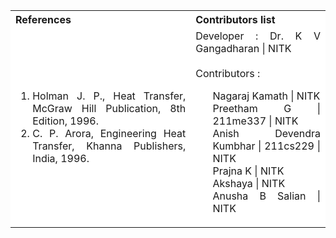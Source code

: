 <table style="text-align:justify;">
  <tr style="background-color: white">
    <th>References</th>
    <th>Contributors list</th>
  </tr>
  <tr style="background-color: white">
    <td>
    <ol>
    <li>Holman J. P., Heat Transfer, McGraw Hill Publication, 8th Edition, 1996.</li>
    <li>C. P. Arora, Engineering Heat Transfer, Khanna Publishers, India, 1996.</li>
    <td>Developer : Dr. K V Gangadharan | NITK</br></br>
    Contributors :
    <ul style="list-style-type: none;">
    <li>Nagaraj Kamath | NITK</li>
    <li>Preetham G | 211me337 | NITK </li>
    <li>Anish Devendra Kumbhar | 211cs229 | NITK    </li>
    <li>Prajna K | NITK</li>
    <li>Akshaya | NITK </li>
    <li>Anusha B Salian | NITK</li>
     </ul></td>
     </ul></td>
  </tr>
</table>

